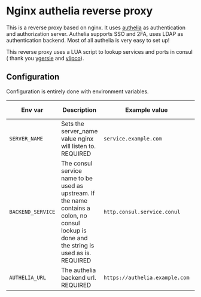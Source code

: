 # Nginx authelia reverse proxy

This is a reverse proxy based on nginx. It uses [authelia](https://www.authelia.com/docs/) as authentication and authorization server. Authelia supports SSO and 2FA, uses LDAP as authentication backend. Most of all authelia is very easy to set up!

This reverse proxy uses a LUA script to lookup services and ports in consul ( thank you [ygersie](https://github.com/ygersie/nginx-ldap-auth) and [vlipco](https://github.com/vlipco/srv-router)).

## Configuration

Configuration is entirely done with environment variables.

Env var | Description | Example value | Default value
--- | --- | --- | ---
`SERVER_NAME` | Sets the server_name value nginx will listen to. REQUIRED | `service.example.com` | `None`
`BACKEND_SERVICE` | The consul service name to be used as upstream. If the name contains a colon, no consul lookup is done and the string is used as is. REQUIRED | `http.consul.service.conul` | `None`
`AUTHELIA_URL` | The authelia backend url. REQUIRED | `https://authelia.example.com` | `None`
